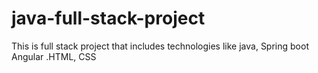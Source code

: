 # java-full-stack-project
This is full stack project that includes technologies  like  java, Spring boot Angular .HTML, CSS
